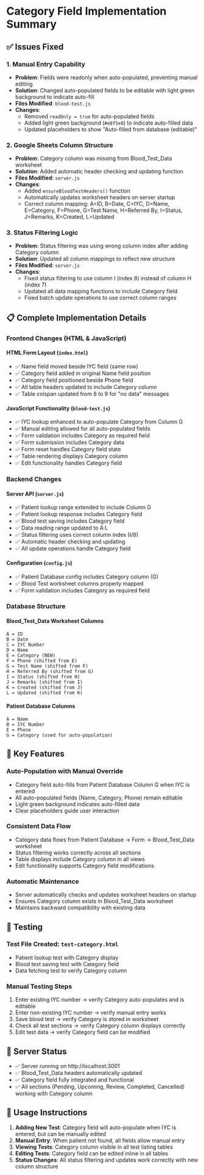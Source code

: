 # Category Field Implementation Summary

## ✅ **Issues Fixed**

### **1. Manual Entry Capability**
- **Problem**: Fields were readonly when auto-populated, preventing manual editing
- **Solution**: Changed auto-populated fields to be editable with light green background to indicate auto-fill
- **Files Modified**: `blood-test.js`
- **Changes**: 
  - Removed `readOnly = true` for auto-populated fields
  - Added light green background (`#e8f5e8`) to indicate auto-filled data
  - Updated placeholders to show "Auto-filled from database (editable)"

### **2. Google Sheets Column Structure**
- **Problem**: Category column was missing from Blood_Test_Data worksheet
- **Solution**: Added automatic header checking and updating function
- **Files Modified**: `server.js`
- **Changes**:
  - Added `ensureBloodTestHeaders()` function
  - Automatically updates worksheet headers on server startup
  - Correct column mapping: A=ID, B=Date, C=IYC, D=Name, E=Category, F=Phone, G=Test Name, H=Referred By, I=Status, J=Remarks, K=Created, L=Updated

### **3. Status Filtering Logic**
- **Problem**: Status filtering was using wrong column index after adding Category column
- **Solution**: Updated all column mappings to reflect new structure
- **Files Modified**: `server.js`
- **Changes**:
  - Fixed status filtering to use column I (index 8) instead of column H (index 7)
  - Updated all data mapping functions to include Category field
  - Fixed batch update operations to use correct column ranges

## 📋 **Complete Implementation Details**

### **Frontend Changes (HTML & JavaScript)**

#### **HTML Form Layout** (`index.html`)
- ✅ Name field moved beside IYC field (same row)
- ✅ Category field added in original Name field position
- ✅ Category field positioned beside Phone field
- ✅ All table headers updated to include Category column
- ✅ Table colspan updated from 8 to 9 for "no data" messages

#### **JavaScript Functionality** (`blood-test.js`)
- ✅ IYC lookup enhanced to auto-populate Category from Column G
- ✅ Manual editing allowed for all auto-populated fields
- ✅ Form validation includes Category as required field
- ✅ Form submission includes Category data
- ✅ Form reset handles Category field state
- ✅ Table rendering displays Category column
- ✅ Edit functionality handles Category field

### **Backend Changes**

#### **Server API** (`server.js`)
- ✅ Patient lookup range extended to include Column G
- ✅ Patient lookup response includes Category field
- ✅ Blood test saving includes Category field
- ✅ Data reading range updated to A:L
- ✅ Status filtering uses correct column index (I/8)
- ✅ Automatic header checking and updating
- ✅ All update operations handle Category field

#### **Configuration** (`config.js`)
- ✅ Patient Database config includes Category column (G)
- ✅ Blood Test worksheet columns properly mapped
- ✅ Form validation includes Category as required field

### **Database Structure**

#### **Blood_Test_Data Worksheet Columns**
```
A = ID
B = Date  
C = IYC Number
D = Name
E = Category (NEW)
F = Phone (shifted from E)
G = Test Name (shifted from F)
H = Referred By (shifted from G)
I = Status (shifted from H)
J = Remarks (shifted from I)
K = Created (shifted from J)
L = Updated (shifted from K)
```

#### **Patient Database Columns**
```
A = Name
B = IYC Number
E = Phone
G = Category (used for auto-population)
```

## 🔧 **Key Features**

### **Auto-Population with Manual Override**
- Category field auto-fills from Patient Database Column G when IYC is entered
- All auto-populated fields (Name, Category, Phone) remain editable
- Light green background indicates auto-filled data
- Clear placeholders guide user interaction

### **Consistent Data Flow**
- Category data flows from Patient Database → Form → Blood_Test_Data worksheet
- Status filtering works correctly across all sections
- Table displays include Category column in all views
- Edit functionality supports Category field modifications

### **Automatic Maintenance**
- Server automatically checks and updates worksheet headers on startup
- Ensures Category column exists in Blood_Test_Data worksheet
- Maintains backward compatibility with existing data

## 🧪 **Testing**

### **Test File Created**: `test-category.html`
- Patient lookup test with Category display
- Blood test saving test with Category field
- Data fetching test to verify Category column

### **Manual Testing Steps**
1. Enter existing IYC number → verify Category auto-populates and is editable
2. Enter non-existing IYC number → verify manual entry works
3. Save blood test → verify Category is stored in worksheet
4. Check all test sections → verify Category column displays correctly
5. Edit test data → verify Category field can be modified

## 🚀 **Server Status**
- ✅ Server running on http://localhost:3001
- ✅ Blood_Test_Data headers automatically updated
- ✅ Category field fully integrated and functional
- ✅ All sections (Pending, Upcoming, Review, Completed, Cancelled) working with Category column

## 📝 **Usage Instructions**

1. **Adding New Test**: Category field will auto-populate when IYC is entered, but can be manually edited
2. **Manual Entry**: When patient not found, all fields allow manual entry
3. **Viewing Tests**: Category column visible in all test listing tables
4. **Editing Tests**: Category field can be edited inline in all tables
5. **Status Changes**: All status filtering and updates work correctly with new column structure
